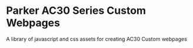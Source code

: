 # Parker AC30 Series Custom Webpages
A library of javascript and css assets for creating AC30 Custom webpages
